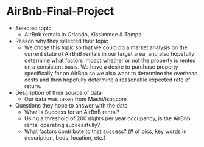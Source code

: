 # AirBnb-Final-Project

 * Selected topic 
    * AirBnb rentals in Orlando, Kissimmee & Tampa
 * Reason why they selected their topic 
    * We chose this topic so that we could do a market analysis on the current state of AirBnB rentals in our target area,
and also hopefully determine what factors impact whether or not the property is rented on a consistent basis.
We have a desire to purchase property specifically for an AirBnb so we also want to determine the overhead costs and then 
hopefully determine a reasonable expected rate of return.
 * Description of their source of data 
    * Our data was taken from MashVisor.com
 * Questions they hope to answer with the data
    * What is Success for an AirBnB rental?
    * Using a threshold of 200 nights per year occupancy, is the AirBnb rental operating successfully?
    * What factors contribute to that success? (# of pics, key words in description, beds, location, etc.)

